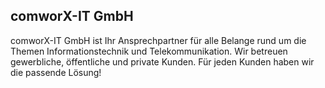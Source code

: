 ## comworX-IT GmbH

comworX-IT GmbH ist Ihr Ansprechpartner für alle Belange rund um die Themen Informationstechnik und Telekommunikation.
Wir betreuen gewerbliche, öffentliche und private Kunden. Für jeden Kunden haben wir die passende Lösung!


<!--

**Here are some ideas to get you started:**

🙋‍♀️ A short introduction - what is your organization all about?
🌈 Contribution guidelines - how can the community get involved?
👩‍💻 Useful resources - where can the community find your docs? Is there anything else the community should know?
🍿 Fun facts - what does your team eat for breakfast?
🧙 Remember, you can do mighty things with the power of [Markdown](https://docs.github.com/github/writing-on-github/getting-started-with-writing-and-formatting-on-github/basic-writing-and-formatting-syntax)
-->
